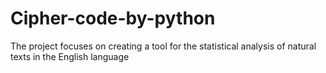 # Cipher-code-by-python
The project focuses on creating a tool for the statistical analysis of natural texts in the English language

